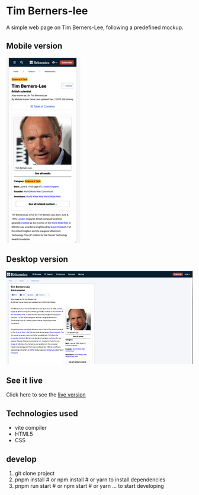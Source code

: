 # Tim Berners-lee

A simple web page on Tim Berners-Lee, following a predefined mockup. 

## Mobile version
![Mobile version](./images/mobile-version%20.png)

## Desktop version
![Desktop version](./images/desktop-version.png)

## See it live
Click here to see the [live version](https://yannick2019.github.io/tim-berners-lee/) 

## Technologies used
- vite compiler
- HTML5
- CSS

## develop
1. git clone project
2. pnpm install # or npm install # or yarn to install dependencies
3. pnpm run start # or npm start # or yarn ... to start developing
